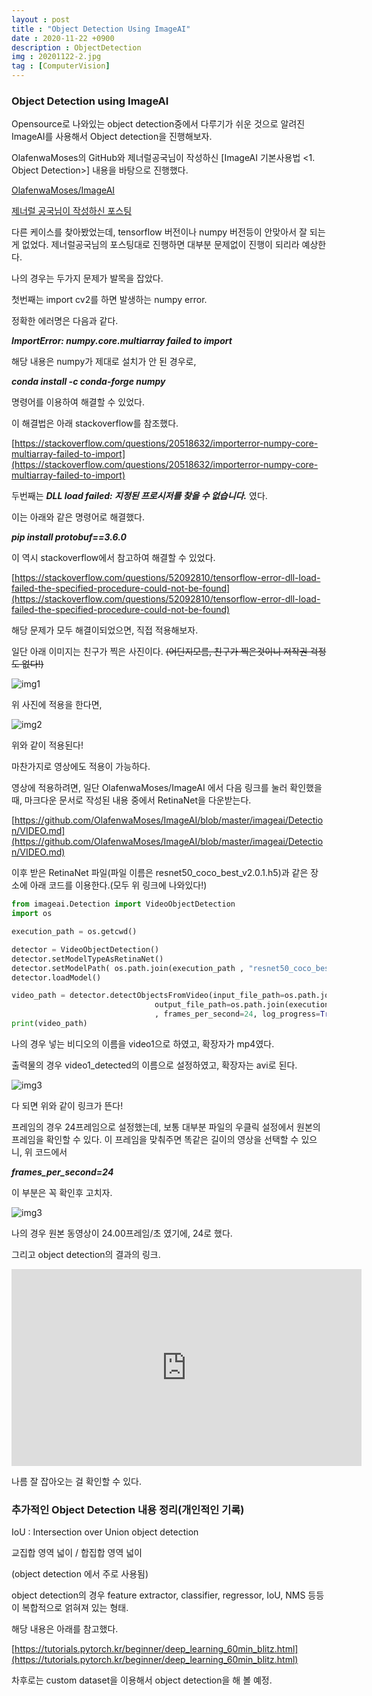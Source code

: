 ```yaml
---
layout : post
title : "Object Detection Using ImageAI"
date : 2020-11-22 +0900
description : ObjectDetection
img : 20201122-2.jpg
tag : [ComputerVision]
---
```


### Object Detection using ImageAI

 Opensource로 나와있는 object detection중에서 다루기가 쉬운 것으로 알려진 ImageAI를 사용해서 Object detection을 진행해보자.

 OlafenwaMoses의 GitHub와 제너럴공국님이 작성하신 [ImageAI 기본사용법 <1. Object Detection>] 내용을 바탕으로 진행했다.

 [OlafenwaMoses/ImageAI](https://github.com/OlafenwaMoses/ImageAI)

 [제너럴 공국님이 작성하신 포스팅](https://generalthird.tistory.com/22)



 다른 케이스를 찾아봤었는데, tensorflow 버전이나 numpy 버전등이 안맞아서 잘 되는게 없었다. 제너럴공국님의 포스팅대로 진행하면 대부분 문제없이 진행이 되리라 예상한다.

 나의 경우는 두가지 문제가 발목을 잡았다.

 첫번째는 import cv2를 하면 발생하는 numpy error.

 정확한 에러명은 다음과 같다.

__*ImportError: numpy.core.multiarray failed to import*__

 해당 내용은 numpy가 제대로 설치가 안 된 경우로,

__*conda install -c conda-forge numpy*__

 명령어를 이용하여 해결할 수 있었다.

 이 해결법은 아래 stackoverflow를 참조했다.

[https://stackoverflow.com/questions/20518632/importerror-numpy-core-multiarray-failed-to-import](https://stackoverflow.com/questions/20518632/importerror-numpy-core-multiarray-failed-to-import)



 두번째는 __*DLL load failed: 지정된 프로시저를 찾을 수 없습니다.*__ 였다.

 이는 아래와 같은 명령어로 해결했다.

__*pip install protobuf==3.6.0*__

 이 역시 stackoverflow에서 참고하여 해결할 수 있었다.

[https://stackoverflow.com/questions/52092810/tensorflow-error-dll-load-failed-the-specified-procedure-could-not-be-found](https://stackoverflow.com/questions/52092810/tensorflow-error-dll-load-failed-the-specified-procedure-could-not-be-found)



 해당 문제가 모두 해결이되었으면, 직접 적용해보자.

 일단 아래 이미지는 친구가 찍은 사진이다. ~~(어딘지모름, 친구가 찍은것이니 저작권 걱정도 없다!)~~

![img1](https://raw.githubusercontent.com/ReaperMaKNaE/reapermaknae.github.io/main/assets/img/20201122-1.jpg)

 위 사진에 적용을 한다면, 

![img2](https://raw.githubusercontent.com/ReaperMaKNaE/reapermaknae.github.io/main/assets/img/20201122-2.jpg)

 위와 같이 적용된다!

 마찬가지로 영상에도 적용이 가능하다.

 영상에 적용하려면, 일단 OlafenwaMoses/ImageAI 에서 다음 링크를 눌러 확인했을 때, 마크다운 문서로 작성된 내용 중에서 RetinaNet을 다운받는다.

[https://github.com/OlafenwaMoses/ImageAI/blob/master/imageai/Detection/VIDEO.md](https://github.com/OlafenwaMoses/ImageAI/blob/master/imageai/Detection/VIDEO.md)

 이후 받은 RetinaNet 파일(파일 이름은 resnet50_coco_best_v2.0.1.h5)과 같은 장소에 아래 코드를 이용한다.(모두 위 링크에 나와있다!)

```python
from imageai.Detection import VideoObjectDetection
import os

execution_path = os.getcwd()

detector = VideoObjectDetection()
detector.setModelTypeAsRetinaNet()
detector.setModelPath( os.path.join(execution_path , "resnet50_coco_best_v2.0.1.h5"))
detector.loadModel()

video_path = detector.detectObjectsFromVideo(input_file_path=os.path.join(execution_path, "video1.mp4"),
                                output_file_path=os.path.join(execution_path, "video1_detected")
                                , frames_per_second=24, log_progress=True)
print(video_path)
```

 나의 경우 넣는 비디오의 이름을 video1으로 하였고, 확장자가 mp4였다.

 출력물의 경우 video1_detected의 이름으로 설정하였고, 확장자는 avi로 된다.

 ![img3](https://raw.githubusercontent.com/ReaperMaKNaE/reapermaknae.github.io/main/assets/img/20201122-3.png)

 다 되면 위와 같이 링크가 뜬다!

 프레임의 경우 24프레임으로 설정했는데, 보통 대부분 파일의 우클릭 설정에서 원본의 프레임을 확인할 수 있다. 이 프레임을 맞춰주면 똑같은 길이의 영상을 선택할 수 있으니, 위 코드에서

__*frames_per_second=24*__ 

이 부분은 꼭 확인후 고치자.

![img3](https://raw.githubusercontent.com/ReaperMaKNaE/reapermaknae.github.io/main/assets/img/20201122-4.png)

 나의 경우 원본 동영상이 24.00프레임/초 였기에, 24로 했다.

 그리고 object detection의 결과의 링크.

<iframe width="560" height="315" src="https://www.youtube.com/embed/vuaI_eMFSuM" frameborder="0" allowfullscreen></iframe>

 나름 잘 잡아오는 걸 확인할 수 있다.



### 추가적인 Object Detection 내용 정리(개인적인 기록)

IoU : Intersection over Union object detection

교집합 영역 넓이 / 합집합 영역 넓이

(object detection 에서 주로 사용됨)

object detection의 경우 feature extractor, classifier, regressor, IoU, NMS 등등이 복합적으로 얽혀져 있는 형태.

 해당 내용은 아래를 참고했다.

[https://tutorials.pytorch.kr/beginner/deep_learning_60min_blitz.html](https://tutorials.pytorch.kr/beginner/deep_learning_60min_blitz.html)



 차후로는 custom dataset을 이용해서 object detection을 해 볼 예정.